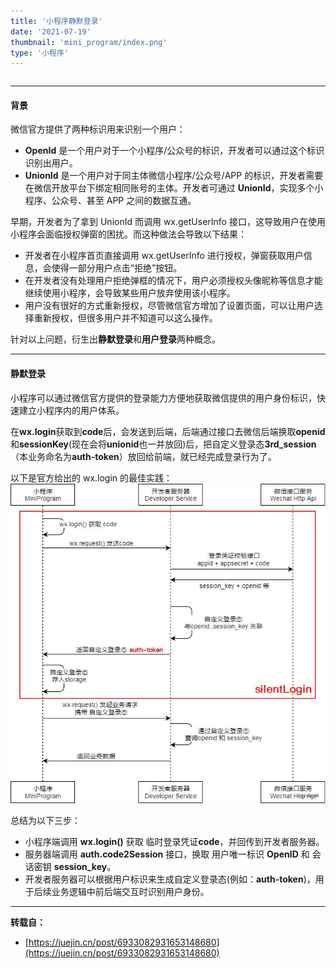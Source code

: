 ```yaml
---
title: '小程序静默登录'
date: '2021-07-19'
thumbnail: 'mini_program/index.png'
type: '小程序'
---
```


```toc
```
---
#### 背景
微信官方提供了两种标识用来识别一个用户：
- **OpenId** 是一个用户对于一个小程序/公众号的标识，开发者可以通过这个标识识别出用户。
- **UnionId** 是一个用户对于同主体微信小程序/公众号/APP 的标识，开发者需要在微信开放平台下绑定相同账号的主体。开发者可通过 **UnionId**，实现多个小程序、公众号、甚至 APP 之间的数据互通。

早期，开发者为了拿到 UnionId 而调用 wx.getUserInfo 接口，这导致用户在使用小程序会面临授权弹窗的困扰。而这种做法会导致以下结果：
- 开发者在小程序首页直接调用 wx.getUserInfo 进行授权，弹窗获取用户信息，会使得一部分用户点击“拒绝”按钮。
- 在开发者没有处理用户拒绝弹框的情况下，用户必须授权头像昵称等信息才能继续使用小程序，会导致某些用户放弃使用该小程序。
- 用户没有很好的方式重新授权，尽管微信官方增加了设置页面，可以让用户选择重新授权，但很多用户并不知道可以这么操作。

针对以上问题，衍生出**静默登录**和**用户登录**两种概念。

---

#### 静默登录
小程序可以通过微信官方提供的登录能力方便地获取微信提供的用户身份标识，快速建立小程序内的用户体系。

在**wx.login**获取到**code**后，会发送到后端，后端通过接口去微信后端换取**openid**和**sessionKey**(现在会将**unionid**也一并放回)后，把自定义登录态**3rd_session**（本业务命名为**auth-token**）放回给前端，就已经完成登录行为了。

以下是官方给出的 wx.login 的最佳实践：
![pic_1](/blogs/mini_program/mini_2_pic_1.png#pic_center)

总结为以下三步：
- 小程序端调用 **wx.login()** 获取 临时登录凭证**code**，并回传到开发者服务器。
- 服务器端调用 **auth.code2Session** 接口，换取 用户唯一标识 **OpenID** 和 会话密钥 **session_key**。
- 开发者服务器可以根据用户标识来生成自定义登录态(例如：**auth-token**)，用于后续业务逻辑中前后端交互时识别用户身份。

---
**转载自：**
- [https://juejin.cn/post/6933082931653148680](https://juejin.cn/post/6933082931653148680)